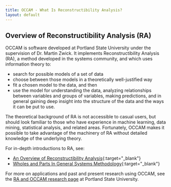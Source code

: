 ```yaml
---
title: OCCAM - What Is Reconstructibility Analysis?
layout: default
---
```


## Overview of Reconstructibility Analysis (RA)

OCCAM is software developed at Portland State University under the supervision of Dr. Martin Zwick. It implements Reconstructibility Analysis (RA), a method developed in the systems community, and which uses information theory to:

* search for possible models of a set of data 
* choose between those models in a theoretically well-justified way 
* fit a chosen model to the data, and then
* use the model for understanding the data, analyzing relationships between variables and groups of variables, making predictions, and in general gaining deep insight into the structure of the data and the ways it can be put to use.

The theoretical background of RA is not accessible to casual users, but should look familiar to those who have experience in machine learning, data mining, statistical analysis, and related areas. Fortunately, OCCAM makes it possible to take advantage of the machinery of RA without detailed knowledge of the underlying theory. 

For in-depth introductions to RA, see:

* [An Overview of Reconstructibility Analysis](https://www.pdx.edu/sysc/sites/www.pdx.edu.sysc/files/overview.pdf){:target="_blank"}
* [Wholes and Parts In General Systems Methodology](https://www.pdx.edu/sites/www.pdx.edu.sysc/files/sysc_wholesg.pdf){:target="_blank"}

For more on applications and past and present research using OCCAM, see the [RA and OCCAM research page](https://www.pdx.edu/sysc/research-discrete-multivariate-modeling) at Portland State University.
